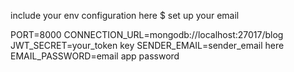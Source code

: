 
include your env configuration here $ set up your email 

PORT=8000
CONNECTION_URL=mongodb://localhost:27017/blog
JWT_SECRET=your_token key
SENDER_EMAIL=sender_email here
EMAIL_PASSWORD=email app password 
